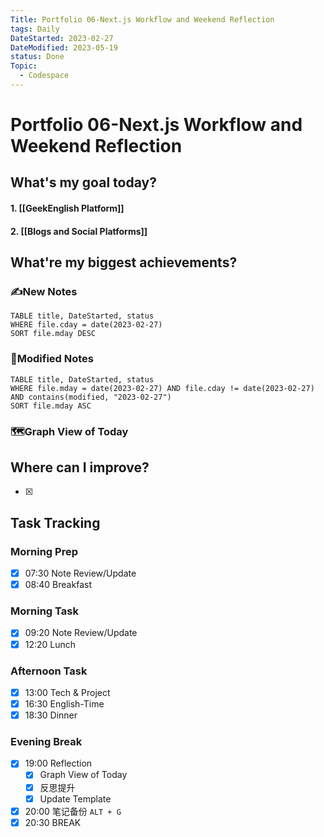 ```yaml
---
Title: Portfolio 06-Next.js Workflow and Weekend Reflection
tags: Daily
DateStarted: 2023-02-27
DateModified: 2023-05-19
status: Done
Topic:
  - Codespace
---
```


# Portfolio 06-Next.js Workflow and Weekend Reflection

## What's my goal today?

#### 1. [[GeekEnglish Platform]]

#### 2. [[Blogs and Social Platforms]]

## What're my biggest achievements?

### ✍️New Notes

```dataview
TABLE title, DateStarted, status
WHERE file.cday = date(2023-02-27)
SORT file.mday DESC
```

### 📝Modified Notes

```dataview
TABLE title, DateStarted, status
WHERE file.mday = date(2023-02-27) AND file.cday != date(2023-02-27) AND contains(modified, "2023-02-27")
SORT file.mday ASC
```

### 🗺️Graph View of Today

## Where can I improve?

- [x]

## Task Tracking

### Morning Prep

- [x] 07:30 Note Review/Update
- [x] 08:40 Breakfast

### Morning Task

- [x] 09:20 Note Review/Update
- [x] 12:20 Lunch

### Afternoon Task

- [x] 13:00 Tech & Project
- [x] 16:30 English-Time
- [x] 18:30 Dinner

### Evening Break

- [x] 19:00 Reflection
  - [x] Graph View of Today
  - [x] 反思提升
  - [x] Update Template
- [x] 20:00 笔记备份 `ALT + G`
- [x] 20:30 BREAK
